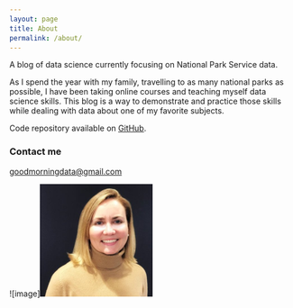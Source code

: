 ```yaml
---
layout: page
title: About
permalink: /about/
---
```


A blog of data science currently focusing on National Park Service data.

As I spend the year with my family, travelling to as many national parks as possible, I have been taking online courses and teaching myself data science skills. This blog is a way to demonstrate and practice those skills while dealing with data about one of my favorite subjects.

Code repository available on [GitHub](https://github.com/goodmorningdata/nps).

### Contact me

[goodmorningdata@gmail.com](mailto:goodmorningdata@gmail.com)

![image]<img src="/assets/ace.jpg" alt="ace" style="width:200px;height:200px;"/>
